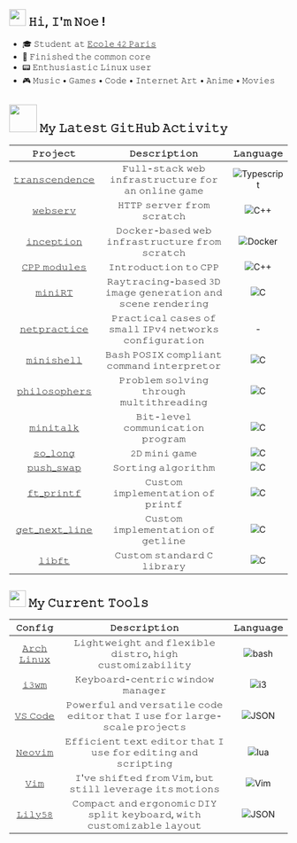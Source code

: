 <!--
![C](https://img.shields.io/badge/-c-%23181717?logo=c)
![C++](https://img.shields.io/badge/-c%2B%2B-%23181717?logo=c%2B%2B&logoColor=%2300599C)
![Bash](https://img.shields.io/badge/-Bash-%2323181717?logo=gnubash&logoColor=%234EAA25)
![git](https://img.shields.io/badge/-Git-%23181717?logo=git)
![makefile](https://img.shields.io/badge/-Makefile-%23181717?logo=gnubash)
![Docker](https://img.shields.io/badge/-Docker-%23181717?logo=docker&logoColor=%232496ED)
![Nginx](https://img.shields.io/badge/-Nginx-%2323181717?logo=nginx&logoColor=%23009639)
![HTML5](https://img.shields.io/badge/-HTML-%23181717?logo=html5&logoColor=%23E34F26)
![CSS3](https://img.shields.io/badge/-CSS-%23181717?logo=css3&logoColor=%231572B6)
![Typescript](https://img.shields.io/badge/-Typescript-%23181717?logo=typescript&logoColor=%233178C6)
![NodeJS](https://img.shields.io/badge/-Node.JS-%23181717?logo=nodedotjs&logoColor=%23339933)
![NestJs](https://img.shields.io/badge/-NestJS-%23181717?logo=nestjs&logoColor=%23E0234E)
![PostgreSQL](https://img.shields.io/badge/-PostgreSQL-%23181717?logo=postgresql&logoColor=%234169E1)
![Prisma](https://img.shields.io/badge/-Prisma-%23181717?logo=prisma&logoColor=%232D3748)
![Vue](https://img.shields.io/badge/-Vue.js-%23181717?logo=vuedotjs&logoColor=%234FC08D)
![Vuetify](https://img.shields.io/badge/-Vuetify-%23181717?logo=vuetify&logoColor=%231867C0)
![Linux](https://img.shields.io/badge/-Linux-%23181717?logo=linux&logoColor=%23FCC624)
![MacOS](https://img.shields.io/badge/-MacOS-%23181717?logo=apple&logoColor=%23999999)
![Windows](https://img.shields.io/badge/-Windows-%23181717?logo=windows&logoColor=%230078D6)
![Bash](https://img.shields.io/badge/-Bash-%2323181717?logo=gnubash&logoColor=%234EAA25)
![Zsh](https://img.shields.io/badge/-zsh-%2323181717?logo=zsh&logoColor=%23F15A24)
![Arch Linux](https://img.shields.io/badge/-Arch%20Linux-%2323181717?logo=archlinux&logoColor=%231793D1)
![Ubuntu](https://img.shields.io/badge/-Ubuntu-%2323181717?logo=ubuntu&logoColor=%23E95420)
![i3](https://img.shields.io/badge/-i3wm-%2323181717?logo=i3&logoColor=%2325A8E0)
![Vim](https://img.shields.io/badge/-Vim-%2323181717?logo=vim&logoColor=%23019733)
![Neovim](https://img.shields.io/badge/-Neovim-%23181717?logo=neovim&logoColor=%2357A143)
![VSCode](https://img.shields.io/badge/-VSCode-%23181717?logo=visualstudiocode&logoColor=%23007ACC)
-->

<h2> <img src="https://media0.giphy.com/media/bnzH3tEHjdDuU/giphy.webp?cid=ecf05e47j4g2yreyzwzndtpr0yx2011nsugqohj6e78d3k00&ep=v1_gifs_search&rid=giphy.webp&ct=s" height="30"> 𝙷𝚒, 𝙸'𝚖 𝙽𝚘𝚎 !</h2>

- 🎓 𝚂𝚝𝚞𝚍𝚎𝚗𝚝 𝚊𝚝 [𝙴𝚌𝚘𝚕𝚎 𝟺𝟸 𝙿𝚊𝚛𝚒𝚜](https://42.fr/en/homepage/)
- 🏁 𝙵𝚒𝚗𝚒𝚜𝚑𝚎𝚍 𝚝𝚑𝚎 𝚌𝚘𝚖𝚖𝚘𝚗 𝚌𝚘𝚛𝚎
- 📟 𝙴𝚗𝚝𝚑𝚞𝚜𝚒𝚊𝚜𝚝𝚒𝚌 𝙻𝚒𝚗𝚞𝚡 𝚞𝚜𝚎𝚛
- 🎮 𝙼𝚞𝚜𝚒𝚌 • 𝙶𝚊𝚖𝚎𝚜 • 𝙲𝚘𝚍𝚎 • 𝙸𝚗𝚝𝚎𝚛𝚗𝚎𝚝 𝙰𝚛𝚝 • 𝙰𝚗𝚒𝚖𝚎 • 𝙼𝚘𝚟𝚒𝚎𝚜

<!-- PUT CONFIG  (and linux config in hobbies ?)
tools VSCode Vim motions split keyboard -->

<h2> <img src="https://media1.giphy.com/media/v1.Y2lkPTc5MGI3NjExYzlqcGp3a2xoNGJiNHlwc2Jkd3EzY3plZTc2dTZyaDJ0OWFianZjMiZlcD12MV9pbnRlcm5hbF9naWZfYnlfaWQmY3Q9cw/iFy6JPjkjM9GDHykZo/giphy.gif" width="50"></img> 𝙼𝚢 𝙻𝚊𝚝𝚎𝚜𝚝 𝙶𝚒𝚝𝙷𝚞𝚋 𝙰𝚌𝚝𝚒𝚟𝚒𝚝𝚢 </h2>


| 𝙿𝚛𝚘𝚓𝚎𝚌𝚝 | 𝙳𝚎𝚜𝚌𝚛𝚒𝚙𝚝𝚒𝚘𝚗 | 𝙻𝚊𝚗𝚐𝚞𝚊𝚐𝚎
|:--:|:--:| :--: |
[𝚝𝚛𝚊𝚗𝚜𝚌𝚎𝚗𝚍𝚎𝚗𝚌𝚎](https://github.com/TheoZerbibi/ft_transcendence) | 𝙵𝚞𝚕𝚕-𝚜𝚝𝚊𝚌𝚔 𝚠𝚎𝚋 𝚒𝚗𝚏𝚛𝚊𝚜𝚝𝚛𝚞𝚌𝚝𝚞𝚛𝚎 𝚏𝚘𝚛 𝚊𝚗 𝚘𝚗𝚕𝚒𝚗𝚎 𝚐𝚊𝚖𝚎 | ![Typescript](https://img.shields.io/badge/-Typescript-%23181717?logo=typescript&logoColor=%233178C6)
[𝚠𝚎𝚋𝚜𝚎𝚛𝚟](https://github.com/nfauconn/webserv) | 𝙷𝚃𝚃𝙿 𝚜𝚎𝚛𝚟𝚎𝚛 𝚏𝚛𝚘𝚖 𝚜𝚌𝚛𝚊𝚝𝚌𝚑 | ![C++](https://img.shields.io/badge/-c%2B%2B-%23181717?logo=c%2B%2B&logoColor=%2300599C)
[𝚒𝚗𝚌𝚎𝚙𝚝𝚒𝚘𝚗](https://github.com/nfauconn/inception) | 𝙳𝚘𝚌𝚔𝚎𝚛-𝚋𝚊𝚜𝚎𝚍 𝚠𝚎𝚋 𝚒𝚗𝚏𝚛𝚊𝚜𝚝𝚛𝚞𝚌𝚝𝚞𝚛𝚎 𝚏𝚛𝚘𝚖 𝚜𝚌𝚛𝚊𝚝𝚌𝚑 | ![Docker](https://img.shields.io/badge/-Docker-%23181717?logo=docker&logoColor=%232496ED)
[𝙲𝙿𝙿 𝚖𝚘𝚍𝚞𝚕𝚎𝚜](https://github.com/nfauconn/cpp) | 𝙸𝚗𝚝𝚛𝚘𝚍𝚞𝚌𝚝𝚒𝚘𝚗 𝚝𝚘 𝙲𝙿𝙿 | ![C++](https://img.shields.io/badge/-c%2B%2B-%23181717?logo=c%2B%2B&logoColor=%2300599C) |
[𝚖𝚒𝚗𝚒𝚁𝚃](https://github.com/nfauconn/miniRT) | 𝚁𝚊𝚢𝚝𝚛𝚊𝚌𝚒𝚗𝚐-𝚋𝚊𝚜𝚎𝚍 𝟹𝙳 𝚒𝚖𝚊𝚐𝚎 𝚐𝚎𝚗𝚎𝚛𝚊𝚝𝚒𝚘𝚗 𝚊𝚗𝚍 𝚜𝚌𝚎𝚗𝚎 𝚛𝚎𝚗𝚍𝚎𝚛𝚒𝚗𝚐 | ![C](https://img.shields.io/badge/-c-%23181717?logo=c) |
[𝚗𝚎𝚝𝚙𝚛𝚊𝚌𝚝𝚒𝚌𝚎](https://github.com/nfauconn/netpractice) | 𝙿𝚛𝚊𝚌𝚝𝚒𝚌𝚊𝚕 𝚌𝚊𝚜𝚎𝚜 𝚘𝚏 𝚜𝚖𝚊𝚕𝚕 𝙸𝙿𝚟𝟺 𝚗𝚎𝚝𝚠𝚘𝚛𝚔𝚜 𝚌𝚘𝚗𝚏𝚒𝚐𝚞𝚛𝚊𝚝𝚒𝚘𝚗 | - |
[𝚖𝚒𝚗𝚒𝚜𝚑𝚎𝚕𝚕](https://github.com/nfauconn/minishell) | 𝙱𝚊𝚜𝚑 𝙿𝙾𝚂𝙸𝚇 𝚌𝚘𝚖𝚙𝚕𝚒𝚊𝚗𝚝 𝚌𝚘𝚖𝚖𝚊𝚗𝚍 𝚒𝚗𝚝𝚎𝚛𝚙𝚛𝚎𝚝𝚘𝚛  | ![C](https://img.shields.io/badge/-c-%23181717?logo=c) |
[𝚙𝚑𝚒𝚕𝚘𝚜𝚘𝚙𝚑𝚎𝚛𝚜](https://github.com/nfauconn/philosophers) | 𝙿𝚛𝚘𝚋𝚕𝚎𝚖 𝚜𝚘𝚕𝚟𝚒𝚗𝚐 𝚝𝚑𝚛𝚘𝚞𝚐𝚑 𝚖𝚞𝚕𝚝𝚒𝚝𝚑𝚛𝚎𝚊𝚍𝚒𝚗𝚐 | ![C](https://img.shields.io/badge/-c-%23181717?logo=c) |
[𝚖𝚒𝚗𝚒𝚝𝚊𝚕𝚔](https://github.com/nfauconn/minitalk) | 𝙱𝚒𝚝-𝚕𝚎𝚟𝚎𝚕 𝚌𝚘𝚖𝚖𝚞𝚗𝚒𝚌𝚊𝚝𝚒𝚘𝚗 𝚙𝚛𝚘𝚐𝚛𝚊𝚖 | ![C](https://img.shields.io/badge/-c-%23181717?logo=c) |
[𝚜𝚘_𝚕𝚘𝚗𝚐](https://github.com/nfauconn/so_long) | 𝟸𝙳 𝚖𝚒𝚗𝚒 𝚐𝚊𝚖𝚎 | ![C](https://img.shields.io/badge/-c-%23181717?logo=c) |
[𝚙𝚞𝚜𝚑_𝚜𝚠𝚊𝚙](https://github.com/nfauconn/push_swap) | 𝚂𝚘𝚛𝚝𝚒𝚗𝚐 𝚊𝚕𝚐𝚘𝚛𝚒𝚝𝚑𝚖 | ![C](https://img.shields.io/badge/-c-%23181717?logo=c) |
[𝚏𝚝_𝚙𝚛𝚒𝚗𝚝𝚏](https://github.com/nfauconn/ft_printf) | 𝙲𝚞𝚜𝚝𝚘𝚖 𝚒𝚖𝚙𝚕𝚎𝚖𝚎𝚗𝚝𝚊𝚝𝚒𝚘𝚗 𝚘𝚏 𝚙𝚛𝚒𝚗𝚝𝚏 | ![C](https://img.shields.io/badge/-c-%23181717?logo=c) |
[𝚐𝚎𝚝_𝚗𝚎𝚡𝚝_𝚕𝚒𝚗𝚎](https://github.com/nfauconn/get_next_line) | 𝙲𝚞𝚜𝚝𝚘𝚖 𝚒𝚖𝚙𝚕𝚎𝚖𝚎𝚗𝚝𝚊𝚝𝚒𝚘𝚗 𝚘𝚏 𝚐𝚎𝚝𝚕𝚒𝚗𝚎 | ![C](https://img.shields.io/badge/-c-%23181717?logo=c) |
[𝚕𝚒𝚋𝚏𝚝](https://github.com/nfauconn/libft) | 𝙲𝚞𝚜𝚝𝚘𝚖 𝚜𝚝𝚊𝚗𝚍𝚊𝚛𝚍 𝙲 𝚕𝚒𝚋𝚛𝚊𝚛𝚢 | ![C](https://img.shields.io/badge/-c-%23181717?logo=c) |


<!--
- **Language**: The project must be written in C.
- **Norm Compliance**: Code must adhere to the Norm of the school.
- **Error Handling**: Programs should not exit unexpectedly (e.g., segmentation fault, bus error, double free). Such incidents will render the project non-functional and result in a score of 0.
- **Memory Management**: All heap allocated memory must be properly freed. Memory leaks are not tolerated.
- **Adherence to Norms and Coding Standards:** write code that is not only operational but also streamlined, readable, and in strict adherence to both the project's guidelines and the school's high coding standards
  > *no global variables except if exciplicitly authorized*
  > *variables declared and aligned at the beginning of functions*
  > *no more than 5 functions per .c file*
  > *no more than 4 variables per function*
  > *no more than 4 parameters per function*
  > *no more than 25 lines per function*
  > *no more than 80 columns per line*
  > *no for loops*
  > *no switch case*
  > *no goto*
  > *no ternary operator*

All projects compile source files with flags `-Wall`, `-Wextra`, and `-Werror`.
All projects are free from any memory leaks, segfaults, double frees, or other undefined behavior.

!!!
• *Peer-Evaluation and Version Control*
-->

<h2> <img src="https://media3.giphy.com/media/9xuY0UvnJ05lJfTDhn/200w.webp?cid=ecf05e47h9yfawp7yzaarog55hmte4g86fem88kqqjti3vbu&ep=v1_gifs_related&rid=200w.webp&ct=s" width="30"></img> 𝙼𝚢 𝙲𝚞𝚛𝚛𝚎𝚗𝚝 𝚃𝚘𝚘𝚕𝚜 </h2>


𝙲𝚘𝚗𝚏𝚒𝚐 | 𝙳𝚎𝚜𝚌𝚛𝚒𝚙𝚝𝚒𝚘𝚗 | 𝙻𝚊𝚗𝚐𝚞𝚊𝚐𝚎
|:--:|:--:|:--:|
[𝙰𝚛𝚌𝚑 𝙻𝚒𝚗𝚞𝚡](https://github.com/nfauconn/dotfiles/tree/main/archlinux) | 𝙻𝚒𝚐𝚑𝚝𝚠𝚎𝚒𝚐𝚑𝚝 𝚊𝚗𝚍 𝚏𝚕𝚎𝚡𝚒𝚋𝚕𝚎 𝚍𝚒𝚜𝚝𝚛𝚘, 𝚑𝚒𝚐𝚑 𝚌𝚞𝚜𝚝𝚘𝚖𝚒𝚣𝚊𝚋𝚒𝚕𝚒𝚝𝚢 | ![bash](https://img.shields.io/badge/-Bash-%2323181717?logo=gnubash&logoColor=%234EAA25)
[𝚒𝟹𝚠𝚖](https://github.com/nfauconn/dotfiles/tree/main/archlinux/dotfiles/.i3) | 𝙺𝚎𝚢𝚋𝚘𝚊𝚛𝚍-𝚌𝚎𝚗𝚝𝚛𝚒𝚌 𝚠𝚒𝚗𝚍𝚘𝚠 𝚖𝚊𝚗𝚊𝚐𝚎𝚛 | ![i3](https://img.shields.io/badge/-i3-%2323181717?logo=i3&logoColor=%2325A8E0)
[𝚅𝚂 𝙲𝚘𝚍𝚎](https://github.com/nfauconn/dotfiles/tree/main/archlinux/dotfiles/.config/Code) | 𝙿𝚘𝚠𝚎𝚛𝚏𝚞𝚕 𝚊𝚗𝚍 𝚟𝚎𝚛𝚜𝚊𝚝𝚒𝚕𝚎 𝚌𝚘𝚍𝚎 𝚎𝚍𝚒𝚝𝚘𝚛 𝚝𝚑𝚊𝚝 𝙸 𝚞𝚜𝚎 𝚏𝚘𝚛 𝚕𝚊𝚛𝚐𝚎-𝚜𝚌𝚊𝚕𝚎 𝚙𝚛𝚘𝚓𝚎𝚌𝚝𝚜 | ![JSON](https://img.shields.io/badge/-JSON-%2323181717?logo=json&logoColor=%23000000)
[𝙽𝚎𝚘𝚟𝚒𝚖](https://github.com/nfauconn/dotfiles/tree/main/archlinux/dotfiles/.config/nvim) | 𝙴𝚏𝚏𝚒𝚌𝚒𝚎𝚗𝚝 𝚝𝚎𝚡𝚝 𝚎𝚍𝚒𝚝𝚘𝚛 𝚝𝚑𝚊𝚝 𝙸 𝚞𝚜𝚎 𝚏𝚘𝚛 𝚎𝚍𝚒𝚝𝚒𝚗𝚐 𝚊𝚗𝚍 𝚜𝚌𝚛𝚒𝚙𝚝𝚒𝚗𝚐 | ![lua](https://img.shields.io/badge/-Lua-%2323181717?logo=lua&logoColor=%232C2D72)
[𝚅𝚒𝚖](https://github.com/nfauconn/dotfiles/blob/main/archlinux/dotfiles/.vimrc) | 𝙸'𝚟𝚎 𝚜𝚑𝚒𝚏𝚝𝚎𝚍 𝚏𝚛𝚘𝚖 𝚅𝚒𝚖, 𝚋𝚞𝚝 𝚜𝚝𝚒𝚕𝚕 𝚕𝚎𝚟𝚎𝚛𝚊𝚐𝚎 𝚒𝚝𝚜 𝚖𝚘𝚝𝚒𝚘𝚗𝚜 | ![Vim](https://img.shields.io/badge/-Vim-%2323181717?logo=vim&logoColor=%23019733)
[𝙻𝚒𝚕𝚢𝟻𝟾](https://github.com/nfauconn/dotfiles/tree/main/lily58) | 𝙲𝚘𝚖𝚙𝚊𝚌𝚝 𝚊𝚗𝚍 𝚎𝚛𝚐𝚘𝚗𝚘𝚖𝚒𝚌 𝙳𝙸𝚈 𝚜𝚙𝚕𝚒𝚝 𝚔𝚎𝚢𝚋𝚘𝚊𝚛𝚍, 𝚠𝚒𝚝𝚑 𝚌𝚞𝚜𝚝𝚘𝚖𝚒𝚣𝚊𝚋𝚕𝚎 𝚕𝚊𝚢𝚘𝚞𝚝 | ![JSON](https://img.shields.io/badge/-JSON-%2323181717?logo=json&logoColor=%23000000)

<!-- 𝙰𝚋𝚘𝚟𝚎 𝚊𝚕𝚕, 𝙸 𝚊𝚖 𝚒𝚗𝚑𝚎𝚛𝚎𝚗𝚝𝚕𝚢 𝚌𝚞𝚛𝚒𝚘𝚞𝚜, 𝚊𝚍𝚊𝚙𝚝 𝚚𝚞𝚒𝚌𝚔𝚕𝚢, 𝚊𝚗𝚍 𝚑𝚊𝚟𝚎 𝚊 𝚔𝚎𝚎𝚗 𝚒𝚗𝚝𝚎𝚛𝚎𝚜𝚝 𝚒𝚗 𝚎𝚡𝚙𝚕𝚘𝚛𝚒𝚗𝚐 𝚗𝚎𝚠 𝚝𝚘𝚘𝚕𝚜 𝚊𝚗𝚍 𝚝𝚎𝚌𝚑𝚗𝚘𝚕𝚘𝚐𝚒𝚎𝚜 ! -->